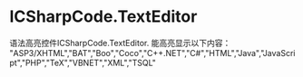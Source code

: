 # ICSharpCode.TextEditor
语法高亮控件ICSharpCode.TextEditor.
能高亮显示以下内容：
    "ASP3/XHTML","BAT","Boo","Coco","C++.NET","C#","HTML","Java","JavaScript","PHP","TeX","VBNET","XML","TSQL"
